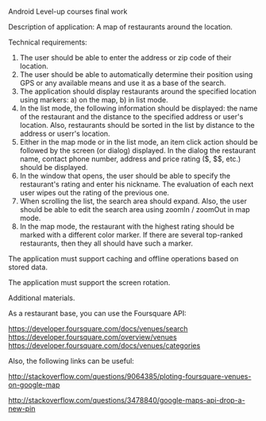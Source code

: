 Android Level-up courses final work

Description of application: 
A map of restaurants around the location.

Technical requirements:
1. The user should be able to enter the address or zip code of their location.
2. The user should be able to automatically determine their position using GPS or any available means and use it as a base of the search.
3. The application should display restaurants around the specified location using markers: a) on the map, b) in list mode.
4. In the list mode, the following information should be displayed: the name of the restaurant and the distance to the specified address or user's location. Also, restaurants should be sorted in the list by distance to the address or userr's location.
5. Either in the map mode or in the list mode, an item click action should be followed by the screen (or dialog) displayed. In the dialog the restaurant name, contact phone number, address and price rating ($, $$, etc.) should be displayed.
6. In the window that opens, the user should be able to specify the restaurant's rating and enter his nickname. The evaluation of each next user wipes out the rating of the previous one.
7. When scrolling the list, the search area should expand. Also, the user should be able to edit the search area using zoomIn / zoomOut in map mode.
8. In the map mode, the restaurant with the highest rating should be marked with a different color marker. If there are several top-ranked restaurants, then they all should have such a marker.


The application must support caching and offline operations based on stored data.

The application must support the screen rotation.


Additional materials.

As a restaurant base, you can use the Foursquare API:

https://developer.foursquare.com/docs/venues/search
https://developer.foursquare.com/overview/venues
https://developer.foursquare.com/docs/venues/categories

Also, the following links can be useful:

http://stackoverflow.com/questions/9064385/ploting-foursquare-venues-on-google-map

http://stackoverflow.com/questions/3478840/google-maps-api-drop-a-new-pin
